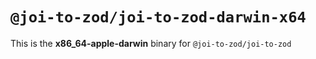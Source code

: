 # `@joi-to-zod/joi-to-zod-darwin-x64`

This is the **x86_64-apple-darwin** binary for `@joi-to-zod/joi-to-zod`
